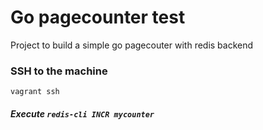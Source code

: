 # Go pagecounter test
Project to build a simple go pagecouter with redis backend
### SSH to the machine
`vagrant ssh`
##### Execute `redis-cli INCR mycounter`


